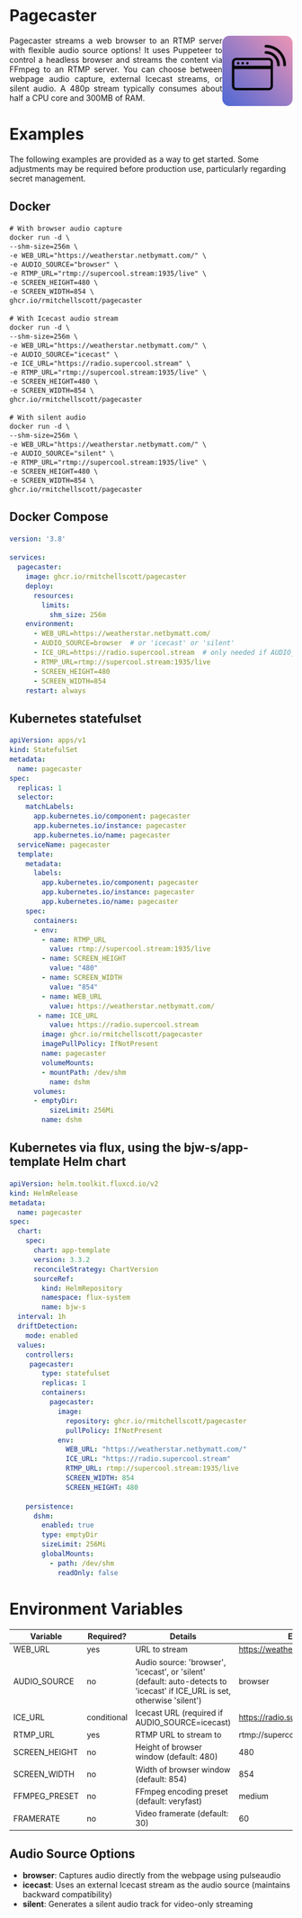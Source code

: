 # Pagecaster
<img src="assets/logo.svg" alt="Ephemeris Icon" width="125" align="right">
<p align="justify">
Pagecaster streams a web browser to an RTMP server with flexible audio source options! It uses Puppeteer to control a headless browser and streams the content via FFmpeg to an RTMP server. You can choose between webpage audio capture, external Icecast streams, or silent audio. A 480p stream typically consumes about half a CPU core and 300MB of RAM.
</p>

# Examples
The following examples are provided as a way to get started. Some adjustments may be required before production use, particularly regarding secret management.
## Docker
```shell
# With browser audio capture
docker run -d \
--shm-size=256m \
-e WEB_URL="https://weatherstar.netbymatt.com/" \
-e AUDIO_SOURCE="browser" \
-e RTMP_URL="rtmp://supercool.stream:1935/live" \
-e SCREEN_HEIGHT=480 \
-e SCREEN_WIDTH=854 \
ghcr.io/rmitchellscott/pagecaster

# With Icecast audio stream
docker run -d \
--shm-size=256m \
-e WEB_URL="https://weatherstar.netbymatt.com/" \
-e AUDIO_SOURCE="icecast" \
-e ICE_URL="https://radio.supercool.stream" \
-e RTMP_URL="rtmp://supercool.stream:1935/live" \
-e SCREEN_HEIGHT=480 \
-e SCREEN_WIDTH=854 \
ghcr.io/rmitchellscott/pagecaster

# With silent audio
docker run -d \
--shm-size=256m \
-e WEB_URL="https://weatherstar.netbymatt.com/" \
-e AUDIO_SOURCE="silent" \
-e RTMP_URL="rtmp://supercool.stream:1935/live" \
-e SCREEN_HEIGHT=480 \
-e SCREEN_WIDTH=854 \
ghcr.io/rmitchellscott/pagecaster
```

## Docker Compose

```yaml
version: '3.8'

services:
  pagecaster:
    image: ghcr.io/rmitchellscott/pagecaster
    deploy:
      resources:
        limits:
          shm_size: 256m
    environment:
      - WEB_URL=https://weatherstar.netbymatt.com/
      - AUDIO_SOURCE=browser  # or 'icecast' or 'silent'
      - ICE_URL=https://radio.supercool.stream  # only needed if AUDIO_SOURCE=icecast
      - RTMP_URL=rtmp://supercool.stream:1935/live
      - SCREEN_HEIGHT=480
      - SCREEN_WIDTH=854
    restart: always
```

## Kubernetes statefulset
```yaml
apiVersion: apps/v1
kind: StatefulSet
metadata:
  name: pagecaster
spec:
  replicas: 1
  selector:
    matchLabels:
      app.kubernetes.io/component: pagecaster
      app.kubernetes.io/instance: pagecaster
      app.kubernetes.io/name: pagecaster
  serviceName: pagecaster
  template:
    metadata:
      labels:
        app.kubernetes.io/component: pagecaster
        app.kubernetes.io/instance: pagecaster
        app.kubernetes.io/name: pagecaster
    spec:
      containers:
      - env:
        - name: RTMP_URL
          value: rtmp://supercool.stream:1935/live
        - name: SCREEN_HEIGHT
          value: "480"
        - name: SCREEN_WIDTH
          value: "854"
        - name: WEB_URL
          value: https://weatherstar.netbymatt.com/
       - name: ICE_URL
          value: https://radio.supercool.stream
        image: ghcr.io/rmitchellscott/pagecaster
        imagePullPolicy: IfNotPresent
        name: pagecaster
        volumeMounts:
        - mountPath: /dev/shm
          name: dshm
      volumes:
      - emptyDir:
          sizeLimit: 256Mi
        name: dshm
```

## Kubernetes via flux, using the bjw-s/app-template Helm chart
```yaml
apiVersion: helm.toolkit.fluxcd.io/v2
kind: HelmRelease
metadata:
  name: pagecaster
spec:
  chart:
    spec:
      chart: app-template
      version: 3.3.2
      reconcileStrategy: ChartVersion
      sourceRef:
        kind: HelmRepository
        namespace: flux-system
        name: bjw-s
  interval: 1h
  driftDetection:
    mode: enabled
  values:
    controllers:
     pagecaster:
        type: statefulset
        replicas: 1
        containers:
          pagecaster:
            image:
              repository: ghcr.io/rmitchellscott/pagecaster
              pullPolicy: IfNotPresent
            env:
              WEB_URL: "https://weatherstar.netbymatt.com/"
              ICE_URL: "https://radio.supercool.stream"
              RTMP_URL: rtmp://supercool.stream:1935/live
              SCREEN_WIDTH: 854
              SCREEN_HEIGHT: 480

    persistence:
      dshm:
        enabled: true
        type: emptyDir
        sizeLimit: 256Mi
        globalMounts:
          - path: /dev/shm
            readOnly: false
````

# Environment Variables

| Variable                 | Required? | Details | Example |
|--------------------------|-----------|---------|---------|
| WEB_URL               | yes       | URL to stream | https://weatherstar.netbymatt.com/   |
| AUDIO_SOURCE          | no        | Audio source: 'browser', 'icecast', or 'silent' (default: auto-detects to 'icecast' if ICE_URL is set, otherwise 'silent') | browser |
| ICE_URL               | conditional | Icecast URL (required if AUDIO_SOURCE=icecast) | https://radio.supercool.stream |
| RTMP_URL               | yes       | RTMP URL to stream to | rtmp://supercool.stream:1935/live |
| SCREEN_HEIGHT           | no        | Height of browser window (default: 480) | 480 |
| SCREEN_WIDTH          | no        | Width of browser window (default: 854) | 854 |
| FFMPEG_PRESET         | no        | FFmpeg encoding preset (default: veryfast) | medium |
| FRAMERATE             | no        | Video framerate (default: 30) | 60 |

## Audio Source Options

- **browser**: Captures audio directly from the webpage using pulseaudio
- **icecast**: Uses an external Icecast stream as the audio source (maintains backward compatibility)
- **silent**: Generates a silent audio track for video-only streaming
